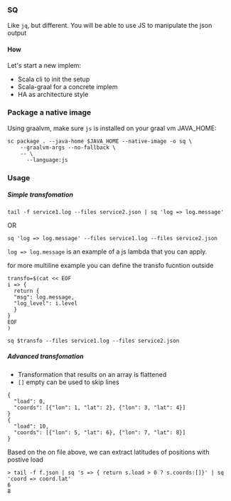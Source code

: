 ### SQ

Like `jq`, but different. You will be able to use JS to manipulate the json output

#### How 

Let's start a new implem: 

- Scala cli to init the setup
- Scala-graal for a concrete implem
- HA as architecture style


### Package a native image

Using graalvm, make sure `js` is installed on your graal vm JAVA_HOME:

```
sc package . --java-home $JAVA_HOME --native-image -o sq \
    --graalvm-args --no-fallback \
    -- \
      --language:js
```

### Usage

##### Simple transfomation

```
tail -f service1.log --files service2.json | sq 'log => log.message'
```

OR

```
sq 'log => log.message' --files service1.log --files service2.json

```

`log => log.message` is an example of a js lambda that you can apply. 

for more multiline example you can define the transfo fucntion outside 

```
transfo=$(cat << EOF
i => {
  return {
  "msg": log.message,
  "log_level": i.level
  }
}
EOF
)

sq $transfo --files service1.log --files service2.json
```

##### Advanced transfomation

- Transformation that results on an array is flattened
- `[]` empty can be used to skip lines

```
{
  "load": 0,
  "coords": [{"lon": 1, "lat": 2}, {"lon": 3, "lat": 4}]
}
{
  "load": 10,
  "coords": [{"lon": 5, "lat": 6}, {"lon": 7, "lat": 8}]
}
```
Based on the on file above, we can extract latitudes of positions with postive load

```
> tail -f f.json | sq 's => { return s.load > 0 ? s.coords:[]}' | sq 'coord => coord.lat'
6
8
```
